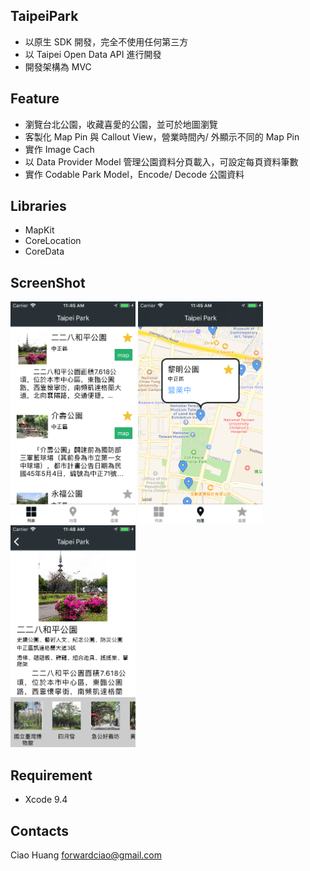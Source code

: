 ## TaipeiPark
* 以原生 SDK 開發，完全不使用任何第三方
* 以 Taipei Open Data API 進行開發
* 開發架構為 MVC

## Feature
* 瀏覽台北公園，收藏喜愛的公園，並可於地圖瀏覽
* 客製化 Map Pin 與 Callout View，營業時間內/ 外顯示不同的 Map Pin
* 實作 Image Cach 
* 以 Data Provider Model 管理公園資料分頁載入，可設定每頁資料筆數
* 實作 Codable Park Model，Encode/ Decode 公園資料


## Libraries
* MapKit
* CoreLocation
* CoreData


## ScreenShot
<img src="https://github.com/riverciao/TaipeiPark/blob/master/ScreenShot/Simulator%20Screen%20Shot%20-%20iPhone%205s%20-%202018-06-27%20at%2011.45.08.png" width="200">  <img src="https://github.com/riverciao/TaipeiPark/blob/master/ScreenShot/Simulator%20Screen%20Shot%20-%20iPhone%205s%20-%202018-06-27%20at%2011.45.39.png" width="200">  <img src="https://github.com/riverciao/TaipeiPark/blob/master/ScreenShot/Simulator%20Screen%20Shot%20-%20iPhone%205s%20-%202018-06-27%20at%2011.48.55.png" width="200">


## Requirement
* Xcode 9.4


## Contacts
Ciao Huang 
<forwardciao@gmail.com>
